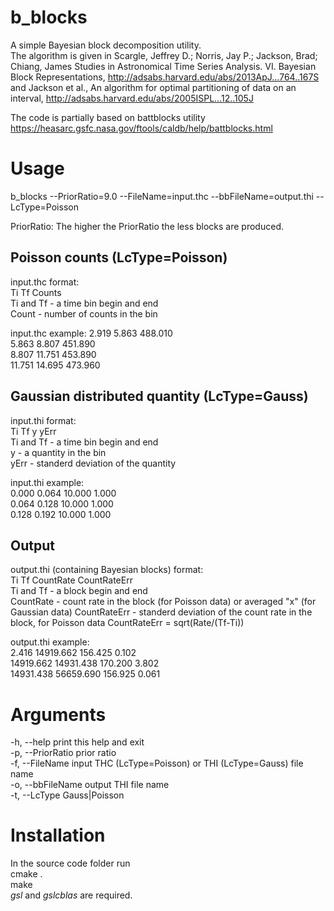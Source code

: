 # b_blocks
A simple Bayesian block decomposition utility.  
The algorithm is given in Scargle, Jeffrey D.; Norris, Jay P.; Jackson, Brad; Chiang, James
Studies in Astronomical Time Series Analysis. VI. Bayesian Block Representations,
http://adsabs.harvard.edu/abs/2013ApJ...764..167S and 
Jackson et al., An algorithm for optimal partitioning of data on an interval,
http://adsabs.harvard.edu/abs/2005ISPL...12..105J  

The code is partially based on battblocks utility
https://heasarc.gsfc.nasa.gov/ftools/caldb/help/battblocks.html

# Usage
b_blocks --PriorRatio=9.0 --FileName=input.thc --bbFileName=output.thi --LcType=Poisson

PriorRatio:
The higher the PriorRatio the less blocks are produced. 

## Poisson counts (LcType=Poisson)
input.thc format:  
Ti Tf Counts  
Ti and Tf - a time bin begin and end  
Count - number of counts in the bin  

input.thc example:
 2.919   5.863   488.010  
 5.863   8.807   451.890  
 8.807  11.751   453.890  
11.751  14.695   473.960  

## Gaussian distributed quantity (LcType=Gauss)
input.thi format:  
Ti Tf y yErr  
Ti and Tf - a time bin begin and end  
y - a quantity in the bin  
yErr - standerd deviation of the quantity  

input.thi example:  
0.000 0.064  10.000  1.000  
0.064 0.128  10.000  1.000  
0.128 0.192  10.000  1.000  

## Output
output.thi (containing Bayesian blocks) format:  
Ti Tf CountRate CountRateErr  
Ti and Tf - a block begin and end  
CountRate - count rate in the block (for Poisson data) or averaged "x" (for Gaussian data)
CountRateErr - standerd deviation of the count rate in the block, for Poisson data CountRateErr = sqrt(Rate/(Tf-Ti))

output.thi example:  
    2.416 14919.662  156.425    0.102  
14919.662 14931.438  170.200    3.802  
14931.438 56659.690  156.925    0.061  

# Arguments
-h, --help         print this help and exit  
-p, --PriorRatio   prior ratio  
-f, --FileName     input THC (LcType=Poisson) or THI (LcType=Gauss) file name  
-o, --bbFileName   output THI file name  
-t, --LcType       Gauss|Poisson  

# Installation
In the source code folder run  
cmake .  
make  
*gsl* and *gslcblas* are required.
